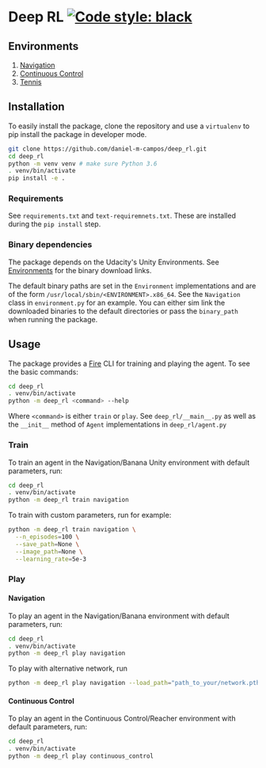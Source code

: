 # Deep RL [![Code style: black](https://img.shields.io/badge/code%20style-black-000000.svg)](https://github.com/psf/black)

## Environments

1. [Navigation](docs/Navigation.md)
2. [Continuous Control](docs/ContinuousControl.md)
3. [Tennis](docs/Tennis.md)

## Installation

To easily install the package, clone the repository and use a `virtualenv` to pip install the package in developer mode.

```bash
git clone https://github.com/daniel-m-campos/deep_rl.git
cd deep_rl
python -m venv venv # make sure Python 3.6
. venv/bin/activate
pip install -e .
```

### Requirements

See `requirements.txt` and `text-requiremnets.txt`. These are installed during the `pip install` step.

### Binary dependencies

The package depends on the Udacity's Unity Environments. See [Environments](#Environments) for the binary download
links.

The default binary paths are set in the `Environment` implementations and are of the
form `/usr/local/sbin/<ENVIRONMENT>.x86_64`. See the `Navigation` class in `environment.py` for an example. You can
either sim link the downloaded binaries to the default directories or pass the `binary_path` when running the package.

## Usage

The package provides a [Fire](https://github.com/google/python-fire) CLI for training and playing the agent. To see the
basic commands:

```bash
cd deep_rl
. venv/bin/activate
python -m deep_rl <command> --help
```

Where `<command>` is either `train` or `play`. See `deep_rl/__main__.py` as well as the `__init__` method of `Agent`
implementations in `deep_rl/agent.py`

### Train

To train an agent in the Navigation/Banana Unity environment with default parameters, run:

```bash
cd deep_rl
. venv/bin/activate
python -m deep_rl train navigation
```

To train with custom parameters, run for example:

```bash
python -m deep_rl train navigation \
  --n_episodes=100 \
  --save_path=None \
  --image_path=None \
  --learning_rate=5e-3
```

### Play

#### Navigation

To play an agent in the Navigation/Banana environment with default parameters, run:

```bash
cd deep_rl
. venv/bin/activate
python -m deep_rl play navigation
```

To play with alternative network, run

```bash
python -m deep_rl play navigation --load_path="path_to_your/network.pth"
```

#### Continuous Control

To play an agent in the Continuous Control/Reacher environment with default parameters, run:

```bash
cd deep_rl
. venv/bin/activate
python -m deep_rl play continuous_control
```
